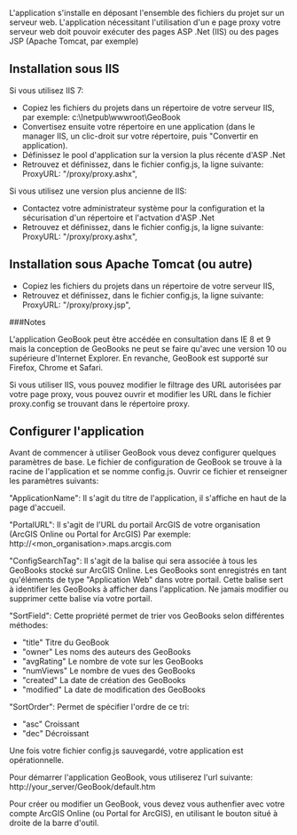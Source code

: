 L'application s'installe en déposant l'ensemble des fichiers du projet sur un serveur web. L'application nécessitant
l'utilisation d'un e page proxy votre serveur web doit pouvoir exécuter des pages ASP .Net (IIS) ou des pages JSP
(Apache Tomcat, par exemple)

## Installation sous IIS

Si vous utilisez IIS 7:
- Copiez les fichiers du projets dans un répertoire de votre serveur IIS, par exemple: c:\Inetpub\wwwroot\GeoBook
- Convertisez ensuite votre répertoire en une application (dans le manager IIS, un clic-droit sur votre répertoire, puis
  "Convertir en application).
- Définissez le pool d'application sur la version la plus récente d'ASP .Net
- Retrouvez et définissez, dans le fichier config.js, la ligne suivante:
  ProxyURL: "/proxy/proxy.ashx",

Si vous utilisez une version plus ancienne de IIS:
- Contactez votre administrateur système pour la configuration et la sécurisation d'un répertoire et l'actvation d'ASP .Net
- Retrouvez et définissez, dans le fichier config.js, la ligne suivante:
  ProxyURL: "/proxy/proxy.ashx",

## Installation sous Apache Tomcat (ou autre)

- Copiez les fichiers du projets dans un répertoire de votre serveur IIS,
- Retrouvez et définissez, dans le fichier config.js, la ligne suivante:
  ProxyURL: "/proxy/proxy.jsp",


###Notes

L'application GeoBook peut être accédée en consultation dans IE 8 et 9 mais la conception de GeoBooks ne peut se faire
qu'avec une version 10 ou supérieure d'Internet Explorer. En revanche, GeoBook est supporté sur Firefox, Chrome et Safari.

Si vous utiliser IIS, vous pouvez modifier le filtrage des URL autorisées par votre page proxy, vous pouvez ouvrir et modifier les URL dans le fichier proxy.config se trouvant dans le répertoire proxy.


## Configurer l'application

Avant de commencer à utiliser GeoBook vous devez configurer quelques paramètres de base. Le fichier de configuration
de GeoBook se trouve à la racine de l'application et se nomme config.js. Ouvrir ce fichier et renseigner les paramètres
suivants:

"ApplicationName":
Il s'agit du titre de l'application, il s'affiche en haut de la page d'accueil.

"PortalURL": 
Il s'agit de l'URL du portail ArcGIS de votre organisation (ArcGIS Online ou Portal for ArcGIS)
Par exemple: http://<mon_organisation>.maps.arcgis.com

"ConfigSearchTag":
Il s'agit de la balise qui sera associée à tous les GeoBooks stocké sur ArcGIS Online. Les GeoBooks sont enregistrés
en tant qu'éléments de type "Application Web" dans votre portail. Cette balise sert à identifier les GeoBooks à afficher
dans l'application. Ne jamais modifier ou supprimer cette balise via votre portail.

"SortField":
Cette propriété permet de trier vos GeoBooks selon différentes méthodes:
- "title" Titre du GeoBook
- "owner" Les noms des auteurs des GeoBooks
- "avgRating" Le nombre de vote sur les GeoBooks
- "numViews" Le nombre de vues des GeoBooks
- "created" La date de création des GeoBooks
- "modified" La date de modification des GeoBooks

"SortOrder":
Permet de spécifier l'ordre de ce tri:
- "asc" Croissant
- "dec" Décroissant


Une fois votre fichier config.js sauvegardé, votre application est opérationnelle.

Pour démarrer l'application GeoBook, vous utiliserez l'url suivante:
http://your_server/GeoBook/default.htm

Pour créer ou modifier un GeoBook, vous devez vous authenfier avec votre compte ArcGIS Online (ou Portal for ArcGIS), en
utilisant le bouton situé à droite de la barre d'outil.




